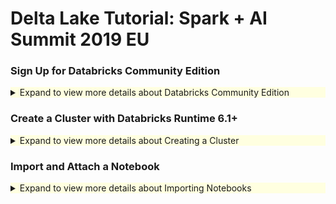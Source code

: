 # Delta Lake Tutorial: Spark + AI Summit 2019 EU

### Sign Up for Databricks Community Edition

<details>
<summary style="background-color: #ffffe0;">Expand to view more details about Databricks Community Edition</summary>

&nbsp;<br/>&nbsp;
Start by signing up for **Databricks Community Edition** by going to [databricks.com/try](https://databricks.com/try) and choose *Community Edition*.  

![ ](img/Get-Started-DBCE-01.png)

Note, the **Community Edition** link is on the right side with the *white* **Get Started** button (i.e. *not* the green button).   This is a free edition of Databricks and does not require your credit card.  


![ ](img/Get-Started-DBCE-02.png)

Next, sign up for **Databricks Community Edition (DBCE)** by filling out the form (note, no credit card is required).  Once you sign up, verify your account by going to your email account that you filled out in the preceding form.  Once your account is validated, go to DBCE which should look similar to below.

![ ](img/Get-Started-DBCE-03.png)

Once you log in, you will view the Databricks workspace similar to the screenshot below.

![ ](img/Get-Started-DBCE-04.png)
</details>

### Create a Cluster with Databricks Runtime 6.1+

<details>
<summary style="background-color: #ffffe0;">Expand to view more details about Creating a Cluster</summary>

&nbsp;<br/>&nbsp;
Start by clicking the *Create Cluster* on the left pane.

![](img/Create-Cluster-01.png)

This will bring up the *Create Cluster* dialog as noted in the following screenshot.

![](img/Create-Cluster-02.png)

Fill in the **name** of your cluster as well as the *Databricks Runtime Version* - choose the **6.1 Beta** runtime.

![](img/Create-Cluster-03.png) 

Click on **Create Cluster** and then your cluster will be up and running.

![](img/Create-Cluster-04.png) 

Note, within DBCE, you can only create one cluster at a time.  If one already exists, you will need to either use it or create a new one.

</details>


### Import and Attach a Notebook

<details>
<summary style="background-color: #ffffe0;">Expand to view more details about Importing Notebooks</summary>

&nbsp;<br/>&nbsp;
For these next steps, we will import the following notebook so keep the following links handy:

* [Scala Tutorial](./SAISEu19%20-%20Delta%20Lake%20Scala%20Tutorial.scala) 
* [Python Tutorial](./SAISEu19%20-%20Delta%20Lake%20Python%20Tutorial.py)


Start by opening up one of the notebooks in the preceding links *in a new window* and **copy** the URL.

Then go back to your Databricks workspace, *right click* and then choose **Import**.

![](img/Import-Notebook-04.png)



This will open up the *Import Notebooks* dialog in the Databricks workspace.  

![](img/Import-Notebook-05.png)



Paste the notebook URL you had copied from two screens prior into the *Import Notebooks* dialog.

![](img/Import-Notebook-06.png)



Once you have imported the notebook, your screen should similar to the view below. 

![](img/Import-Notebook-08.png)

</details>

